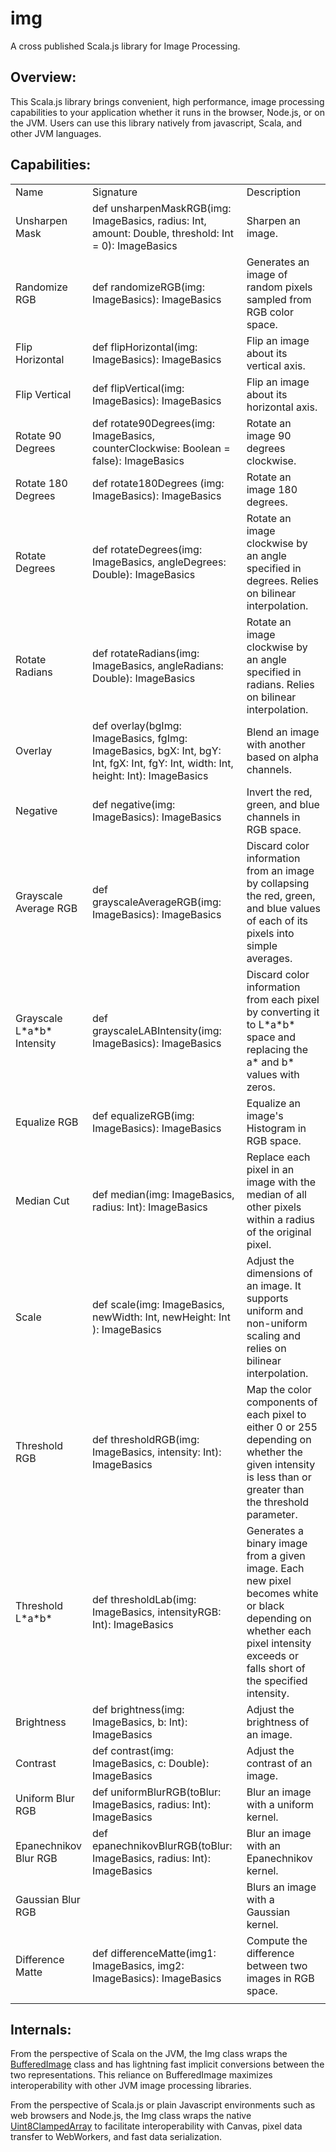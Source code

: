 # img
A cross published Scala.js library for Image Processing.

## Overview:
This Scala.js library brings convenient, high performance, image processing capabilities to your application whether it runs in the browser, Node.js, or on the JVM.  Users can use this library natively from javascript, Scala, and other JVM languages.

## Capabilities:
<table>
  <tr><td>Name</td><td>Signature</td><td>Description</td></tr>
  <tr>
    <td>Unsharpen Mask</td>
    <td>def unsharpenMaskRGB(img: ImageBasics, radius: Int, amount: Double, threshold: Int = 0): ImageBasics</td>
    <td>Sharpen an image.</td>
  </tr>
  <tr>
    <td>Randomize RGB</td>
    <td>def randomizeRGB(img: ImageBasics): ImageBasics</td>
    <td>Generates an image of random pixels sampled from RGB color space.</td>
  </tr>
  <tr>
    <td>Flip Horizontal</td>
    <td>def flipHorizontal(img: ImageBasics): ImageBasics</td>
    <td>Flip an image about its vertical axis.</td>
  </tr>
  <tr>
    <td>Flip Vertical</td>
    <td>def flipVertical(img: ImageBasics): ImageBasics</td>
    <td>Flip an image about its horizontal axis.</td>
  </tr>
  <tr>
    <td>Rotate 90 Degrees</td>
    <td>def rotate90Degrees(img: ImageBasics, counterClockwise: Boolean = false): ImageBasics</td>
    <td>Rotate an image 90 degrees clockwise.</td>
  </tr>
  <tr>
    <td>Rotate 180 Degrees</td>
    <td>def rotate180Degrees (img: ImageBasics): ImageBasics</td>
    <td>Rotate an image 180 degrees.</td>
  </tr>
  <tr>
    <td>Rotate Degrees</td>
    <td>def rotateDegrees(img: ImageBasics, angleDegrees: Double): ImageBasics</td>
    <td>Rotate an image clockwise by an angle specified in degrees.  Relies on bilinear interpolation.</td>
  </tr>
  <tr>
    <td>Rotate Radians</td>
    <td>def rotateRadians(img: ImageBasics, angleRadians: Double): ImageBasics</td>
    <td>Rotate an image clockwise by an angle specified in radians.  Relies on bilinear interpolation.</td>
  </tr>
  <tr>
    <td>Overlay</td>
    <td>def overlay(bgImg: ImageBasics, fgImg: ImageBasics, bgX: Int, bgY: Int, fgX: Int, fgY: Int, width: Int, height: Int): ImageBasics</td>
    <td>Blend an image with another based on alpha channels.</td>
  </tr>
  <tr>
    <td>Negative</td>
    <td>def negative(img: ImageBasics): ImageBasics</td>
    <td>Invert the red, green, and blue channels in RGB space.</td>
  </tr>
  <tr>
    <td>Grayscale Average RGB</td>
    <td>def grayscaleAverageRGB(img: ImageBasics): ImageBasics</td>
    <td>Discard color information from an image by collapsing the red, green, and blue values of each of its pixels into simple averages.</td>
  </tr>
  <tr>
    <td>Grayscale L*a*b* Intensity</td>
    <td>def grayscaleLABIntensity(img: ImageBasics): ImageBasics</td>
    <td>Discard color information from each pixel by converting it to L*a*b* space and replacing the a* and b* values with zeros.</td>
  </tr>
  <tr>
    <td>Equalize RGB</td>
    <td>def equalizeRGB(img: ImageBasics): ImageBasics</td>
    <td>Equalize an image's Histogram in RGB space.</td>
  </tr>
  <tr>
    <td>Median Cut</td>
    <td>def median(img: ImageBasics, radius: Int): ImageBasics</td>
    <td>Replace each pixel in an image with the median of all other pixels within a radius of the original pixel.</td>
  </tr>
  <tr>
    <td>Scale</td>
    <td>def scale(img: ImageBasics, newWidth: Int, newHeight: Int ): ImageBasics</td>
    <td>Adjust the dimensions of an image.  It supports uniform and non-uniform scaling and relies on bilinear interpolation.</td>
  </tr>
  <tr>
    <td>Threshold RGB</td>
    <td>def thresholdRGB(img: ImageBasics, intensity: Int): ImageBasics</td>
    <td>Map the color components of each pixel to either 0 or 255 depending on whether the given intensity is less than or greater than the threshold parameter.</td>
  </tr>
  <tr>
    <td>Threshold L*a*b*</td>
    <td>def thresholdLab(img: ImageBasics, intensityRGB: Int): ImageBasics</td>
    <td>Generates a binary image from a given image.  Each new pixel becomes white or black depending on whether each pixel intensity exceeds or falls short of the specified intensity.</td>
  </tr>
  <tr>
    <td>Brightness</td>
    <td>def brightness(img: ImageBasics, b: Int): ImageBasics</td>
    <td>Adjust the brightness of an image.</td>
  </tr>
  <tr>
    <td>Contrast</td>
    <td>def contrast(img: ImageBasics, c: Double): ImageBasics</td>
    <td>Adjust the contrast of an image.</td>
  </tr>
  <tr>
    <td>Uniform Blur RGB</td>
    <td>def uniformBlurRGB(toBlur: ImageBasics, radius: Int): ImageBasics</td>
    <td>Blur an image with a uniform kernel.</td>
  </tr>
  <tr>
    <td>Epanechnikov Blur RGB</td>
    <td>def epanechnikovBlurRGB(toBlur: ImageBasics, radius: Int): ImageBasics</td>
    <td>Blur an image with an Epanechnikov kernel.</td>
  </tr>
  <tr>
    <td>Gaussian Blur RGB</td>
    <td></td>
    <td>Blurs an image with a Gaussian kernel.</td>
  </tr>
  <tr>
    <td>Difference Matte</td>
    <td>def differenceMatte(img1: ImageBasics, img2: ImageBasics): ImageBasics</td>
    <td>Compute the difference between two images in RGB space.</td>
  </tr>
  <tr>
    <td></td>
    <td></td>
    <td></td>
  </tr>
</table>

## Internals:
From the perspective of Scala on the JVM, the Img class wraps the <a href="https://docs.oracle.com/javase/8/docs/api/java/awt/image/BufferedImage.html">BufferedImage</a> class and has lightning fast implicit conversions between the two representations.  This reliance on BufferedImage maximizes interoperability with other JVM image processing libraries.

From the perspective of Scala.js or plain Javascript environments such as web browsers and Node.js, the Img class wraps the native <a href="https://developer.mozilla.org/en-US/docs/Web/JavaScript/Reference/Global_Objects/Uint8ClampedArray">Uint8ClampedArray</a> to facilitate interoperability with Canvas, pixel data transfer to WebWorkers, and fast data serialization.